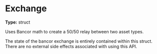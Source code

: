 # Exchange

**Type:** struct

Uses Bancor math to create a 50/50 relay between two asset types.

The state of the bancor exchange is entirely contained within this struct. There are no external side effects associated with using this API. 